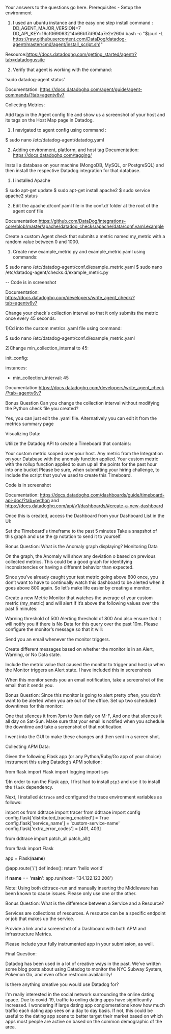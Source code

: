 Your answers to the questions go here.
Prerequisites - Setup the environment

1) I used an ubuntu instance and the easy one step install command :
DD_AGENT_MAJOR_VERSION=7 DD_API_KEY=16cf069063214b66b17d904a7e2e260d bash -c "$(curl -L https://raw.githubusercontent.com/DataDog/datadog-agent/master/cmd/agent/install_script.sh)"


Resource:https://docs.datadoghq.com/getting_started/agent/?tab=datadogussite

2) Verify that agent is working with the command:

 'sudo datadog-agent status’

Documentation: https://docs.datadoghq.com/agent/guide/agent-commands/?tab=agentv6v7

Collecting Metrics:

Add tags in the Agent config file and show us a screenshot of your host and its tags on the Host Map page in Datadog.

1) I navigated to agent config using command :

$ sudo nano /etc/datadog-agent/datadog.yaml

2) Adding environment, platform, and host tag
Documentation: https://docs.datadoghq.com/tagging/

Install a database on your machine (MongoDB, MySQL, or PostgreSQL) and then install the respective Datadog integration for that database.

1) I installed Apache

$ sudo apt-get update
$ sudo apt-get install apache2
$ sudo service apache2 status

2) Edit the apache.d/conf.yaml file in the conf.d/ folder at the root of the agent conf file

Documentation:https://github.com/DataDog/integrations-core/blob/master/apache/datadog_checks/apache/data/conf.yaml.example

Create a custom Agent check that submits a metric named my_metric with a random value between 0 and 1000.

1) Create new example_metric.py and example_metric.yaml using commands:

$ sudo nano /etc/datadog-agent/conf.d/example_metric.yaml
$ sudo nano /etc/datadog-agent/checks.d/example_metric.py

-- Code is in screenshot

Documentation: https://docs.datadoghq.com/developers/write_agent_check/?tab=agentv6v7

Change your check's collection interval so that it only submits the metric once every 45 seconds.

1)Cd into the custom metrics .yaml file using command:

$ sudo nano /etc/datadog-agent/conf.d/example_metric.yaml

2)Change min_collection_internal to 45:

init_config:

instances:
 - min_collection_interval: 45

Documentation:https://docs.datadoghq.com/developers/write_agent_check/?tab=agentv6v7

Bonus Question Can you change the collection interval without modifying the Python check file you created?

Yes, you can just edit the .yaml file. Alternatively you can edit it from the metrics summary page

Visualizing Data:

Utilize the Datadog API to create a Timeboard that contains:

Your custom metric scoped over your host.
Any metric from the Integration on your Database with the anomaly function applied.
Your custom metric with the rollup function applied to sum up all the points for the past hour into one bucket
Please be sure, when submitting your hiring challenge, to include the script that you've used to create this Timeboard.

Code is in screenshot

                     
Documentation: https://docs.datadoghq.com/dashboards/guide/timeboard-api-doc/?tab=python and https://docs.datadoghq.com/api/v1/dashboards/#create-a-new-dashboard

Once this is created, access the Dashboard from your Dashboard List in the UI:

Set the Timeboard's timeframe to the past 5 minutes
Take a snapshot of this graph and use the @ notation to send it to yourself.

Bonus Question: What is the Anomaly graph displaying?
Monitoring Data

On the graph, the Anomaly will show any deviation o based on previous collected metrics. This could be a good graph for identifying inconsistencies or having a different behavior than expected.

Since you’ve already caught your test metric going above 800 once, you don’t want to have to continually watch this dashboard to be alerted when it goes above 800 again. So let’s make life easier by creating a monitor.

Create a new Metric Monitor that watches the average of your custom metric (my_metric) and will alert if it’s above the following values over the past 5 minutes:

Warning threshold of 500
Alerting threshold of 800
And also ensure that it will notify you if there is No Data for this query over the past 10m.
Please configure the monitor’s message so that it will:

Send you an email whenever the monitor triggers.

Create different messages based on whether the monitor is in an Alert, Warning, or No Data state.

Include the metric value that caused the monitor to trigger and host ip when the Monitor triggers an Alert state.
I have included this in screenshots

When this monitor sends you an email notification, take a screenshot of the email that it sends you.

Bonus Question: Since this monitor is going to alert pretty often, you don’t want to be alerted when you are out of the office. Set up two scheduled downtimes for this monitor:

One that silences it from 7pm to 9am daily on M-F,
And one that silences it all day on Sat-Sun.
Make sure that your email is notified when you schedule the downtime and take a screenshot of that notification.

I went into the GUI to make these changes and then sent in a screen shot.


Collecting APM Data:

Given the following Flask app (or any Python/Ruby/Go app of your choice) instrument this using Datadog’s APM solution:

from flask import Flask
import logging
import sys

1)In order to run the Flask app, I first had to install `pip3` and use it to install the `flask` dependency.


  Next, I installed `ddtrace` and configured the trace environment variables as follows:



import os
from ddtrace import tracer
from ddtrace import config
config.flask['distributed_tracing_enabled'] = True
config.flask['service_name'] = 'custom-service-name'
config.flask['extra_error_codes'] = [401, 403]

from ddtrace import patch_all
patch_all()

from flask import Flask

app = Flask(__name__)


@app.route('/')
def index():
    return 'hello world'


if __name__ == '__main__':
    app.run(host='134.122.123.208')
    
Note: Using both ddtrace-run and manually inserting the Middleware has been known to cause issues. Please only use one or the other.

Bonus Question: What is the difference between a Service and a Resource?

Services are collections of resources. A resource can be a specific endpoint or job that makes up the service. 


Provide a link and a screenshot of a Dashboard with both APM and Infrastructure Metrics.

Please include your fully instrumented app in your submission, as well.

Final Question:

Datadog has been used in a lot of creative ways in the past. We’ve written some blog posts about using Datadog to monitor the NYC Subway System, Pokemon Go, and even office restroom availability!

Is there anything creative you would use Datadog for?

I'm really interested in the social network surrounding the online dating space. Due to covid-19, traffic to onling dating apps have significantly increased. I wondering if large dating app conglomerations know how much traffic each dating app sees on a day to day basis. If not, this could be useful to the dating app scene to better target their market based on which apps most people are active on based on the common demographic of the area.

